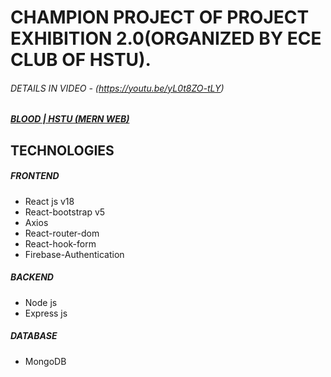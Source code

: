 # CHAMPION PROJECT OF PROJECT EXHIBITION 2.0(ORGANIZED BY ECE CLUB OF HSTU).
######  DETAILS IN VIDEO - (https://youtu.be/yL0t8ZO-tLY)

##### [BLOOD | HSTU (MERN WEB)](https://blood-hstu.netlify.app/)

## TECHNOLOGIES 
##### FRONTEND 

- React js v18
- React-bootstrap v5
- Axios
- React-router-dom
- React-hook-form
- Firebase-Authentication

##### BACKEND

- Node js
- Express js

##### DATABASE

- MongoDB
